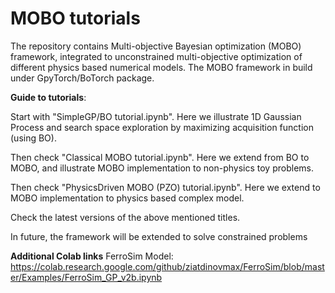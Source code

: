 # MOBO tutorials
The repository contains Multi-objective Bayesian optimization (MOBO) framework, integrated to unconstrained multi-objective optimization of different physics based numerical models.
The MOBO framework in build under GpyTorch/BoTorch package.

**Guide to tutorials**:

Start with "SimpleGP/BO tutorial.ipynb". Here we illustrate 1D Gaussian Process and search space exploration by maximizing acquisition function (using BO).

Then check "Classical MOBO tutorial.ipynb". Here we extend from BO to MOBO, and illustrate MOBO implementation to non-physics toy problems.

Then check "PhysicsDriven MOBO (PZO) tutorial.ipynb". Here we extend to MOBO implementation to physics based complex model.

Check the latest versions of the above mentioned titles.

In future, the framework will be extended to solve constrained problems

**Additional Colab links**
FerroSim Model: https://colab.research.google.com/github/ziatdinovmax/FerroSim/blob/master/Examples/FerroSim_GP_v2b.ipynb


